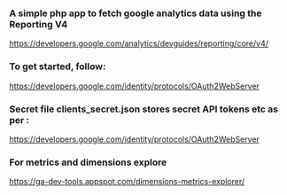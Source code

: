 ### A simple php app to fetch google analytics data using the Reporting V4
https://developers.google.com/analytics/devguides/reporting/core/v4/

### To get started, follow: 
https://developers.google.com/identity/protocols/OAuth2WebServer

### Secret file clients_secret.json stores secret API tokens etc as per :
https://developers.google.com/identity/protocols/OAuth2WebServer

### For metrics and dimensions explore
https://ga-dev-tools.appspot.com/dimensions-metrics-explorer/

